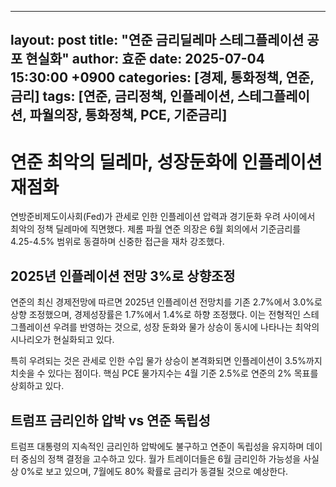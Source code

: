 ---
 layout: post
 title: "연준 금리딜레마 스테그플레이션 공포 현실화"
 author: 효준
 date: 2025-07-04 15:30:00 +0900
 categories: [경제, 통화정책, 연준, 금리]
 tags: [연준, 금리정책, 인플레이션, 스테그플레이션, 파월의장, 통화정책, PCE, 기준금리]
 ---
 
 # 연준 최악의 딜레마, 성장둔화에 인플레이션 재점화
 
 연방준비제도이사회(Fed)가 관세로 인한 인플레이션 압력과 경기둔화 우려 사이에서 최악의 정책 딜레마에 직면했다. 제롬 파월 연준 의장은 6월 회의에서 기준금리를 4.25-4.5% 범위로 동결하며 신중한 접근을 재차 강조했다.
 
 ## 2025년 인플레이션 전망 3%로 상향조정
 
 연준의 최신 경제전망에 따르면 2025년 인플레이션 전망치를 기존 2.7%에서 3.0%로 상향 조정했으며, 경제성장률은 1.7%에서 1.4%로 하향 조정했다. 이는 전형적인 스테그플레이션 우려를 반영하는 것으로, 성장 둔화와 물가 상승이 동시에 나타나는 최악의 시나리오가 현실화되고 있다.
 
 특히 우려되는 것은 관세로 인한 수입 물가 상승이 본격화되면 인플레이션이 3.5%까지 치솟을 수 있다는 점이다. 핵심 PCE 물가지수는 4월 기준 2.5%로 연준의 2% 목표를 상회하고 있다.
 
 ## 트럼프 금리인하 압박 vs 연준 독립성
 
 트럼프 대통령의 지속적인 금리인하 압박에도 불구하고 연준이 독립성을 유지하며 데이터 중심의 정책 결정을 고수하고 있다. 월가 트레이더들은 6월 금리인하 가능성을 사실상 0%로 보고 있으며, 7월에도 80% 확률로 금리가 동결될 것으로 예상한다.